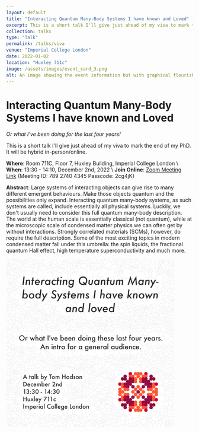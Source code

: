 ```yaml
---
layout: default
title: "Interacting Quantum Many-Body Systems I have known and Loved"
excerpt: This is a short talk I'll give just ahead of my viva to mark the end of my PhD. It will be hybrid in-person/online.
collection: talks
type: "Talk"
permalink: /talks/viva
venue: "Imperial College London"
date: 2022-01-02
location: "Huxley 711c"
image: /assets/images/event_card_3.png
alt: An image showing the event information but with graphical flourishes
---
```


# Interacting Quantum Many-Body Systems I have known and Loved
_Or what I've been doing for the last four years!_

This is a short talk I'll give just ahead of my viva to mark the end of my PhD. It will be hybrid in-person/online.

__Where__: Room 711C, Floor 7, Huxley Building, Imperial College London \\
__When__: 13:30 - 14:10, December 2nd, 2022 \\
__Join Online__: [Zoom Meeting Link](https://us04web.zoom.us/j/78927404345?pwd=EHNUHpxK9C5ZtuOPTcwZFdu7hAPsqb.1) (Meeting ID: 789 2740 4345 Passcode: 2cg4jK)

__Abstract__: Large systems of interacting objects can give rise to many different emergent behaviours. Make those objects quantum and the possibilities only expand. Interacting quantum many-body systems, as such systems are called, include essentially all physical systems. Luckily, we don't usually need to consider this full quantum many-body description. The world at the human scale is essentially classical (not quantum), while at the microscopic scale of condensed matter physics we can often get by without interactions. Strongly correlated materials (SCMs), however, do require the full description. Some of the most exciting topics in modern condensed matter fall under this umbrella: the spin liquids, the fractional quantum Hall effect, high temperature superconductivity and much more.

![An image showing the above information but with graphical flourishes](/assets/images/event_card_3.png)







